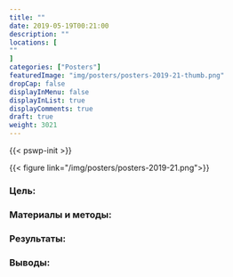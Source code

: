 ```yaml
---
title: ""
date: 2019-05-19T00:21:00
description: ""
locations: [
""
]
categories: ["Posters"]
featuredImage: "img/posters/posters-2019-21-thumb.png"
dropCap: false
displayInMenu: false
displayInList: true
displayComments: true
draft: true
weight: 3021
---
```



{{< pswp-init >}}

{{< figure link="/img/posters/posters-2019-21.png">}}


### Цель:



### Материалы и методы: 



### Результаты: 



### Выводы: 

